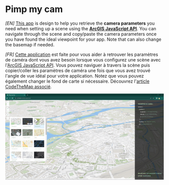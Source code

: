 # Pimp my cam

*[EN]*
[This app](https://japalenos.github.io/JS-API/Scene-Camera-Parameters) is design to help you retrieve the **camera parameters** you need when setting up a scene using the [**ArcGIS JavaScript API**](https://developers.arcgis.com/javascript/latest/). You can navigate through the scene and copy/paste the camera parameters once you have found the ideal viewpoint for your app. Note that can also change the basemap if needed.

*[FR]*
[Cette application](https://japalenos.github.io/JS-API/Scene-Camera-Parameters) est faite pour vous aider à retrouver les paramètres de caméra dont vous avez besoin lorsque vous configurez une scène avec l'[ArcGIS JavaScript API](https://developers.arcgis.com/javascript/latest/). Vous pouvez naviguer à travers la scène puis copier/coller les paramètres de caméra une fois que vous avez trouvé l'angle de vue idéal pour votre application. Notez que vous pouvez également changer le fond de carte si nécessaire. Découvrez l'[article CodeTheMap associé](https://www.codethemap.fr/2023/09/parametres-camera-scene-3D.html).

![screenshot](./style/Screenshot.PNG)
